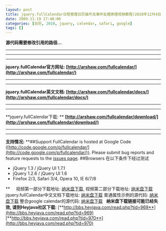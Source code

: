 ```yaml
---
layout: post
title: jquery.fullCalendar日程管理日历插件及事件处理原理视频教程(2010年12月4日更新链接)
date: 2009-11-19 17:40:00
categories: [日历, 2010, jquery, calendar, safari, google]
tags: []
---
```

**源代码需要修改引用的路径...**
****
****
****
**jquery.fullCalendar官方网址: [http://arshaw.com/fullcalendar/](http://arshaw.com/fullcalendar/)**
****
****
**jquery.fullCalendar英文文档: [http://arshaw.com/fullcalendar/docs/](http://arshaw.com/fullcalendar/docs/)**
****
****
**jquery.fullCalendar下载: **
**[http://arshaw.com/fullcalendar/download/](http://arshaw.com/fullcalendar/download/)**
****
****
**支持情况:**
**##Support
FullCalendar is hosted at Google Code ([http://code.google.com/p/fullcalendar/](http://code.google.com/p/fullcalendar/)). Please submit bug reports and feature requests to the [issues page](http://code.google.com/p/fullcalendar/issues/). 
##Browsers
在以下条件下经过测试
- jQuery 1.3 / jQuery UI 1.7.1
- jQuery 1.2.6 / jQuery UI 1.6
- Firefox 2/3, Safari 3/4, Opera 10, IE 6/7/8


**
 
 
视频第一部分下载地址: [纳米盘下载 ](http://www.namipan.com/d/jquery.fullCalendar01.avi/e2551b9ca0bc5623ab80084487f0cec8358b5db26ecd3815)
视频第二部分下载地址: [纳米盘下载](http://www.namipan.com/d/jqueryhttp://www.namipan.com/d/jquery.fullCalendar02.avi/9f29110c9dfafb732346f03ffbcb1f0836f2e5adba37bd13)
jquery.fullCalendar中文文档下载地址: [纳米盘下载](http://www.namipan.com/d/jquery.full-calendar.doc/c05fb334219791803b39d0b7385d8df63589133200b00100)
普通属性示例的源代码: [纳米盘下载](http://www.namipan.com/d/jquery.fullcalendar.default.html/eeda5e9f417750383077d6ce210ac1db81f3eb8546120000)
整合google calendar的源代码: [纳米盘下载](http://www.namipan.com/d/jquery.fullcalendar.google_calendar.html/d0a8d8f43ef769bd1e696078d44079a76cf528663e080000)
 
**纳米盘下载链接可能已经失效, 请到Heyjava社区下载:**
[**http://bbs.heyjava.com/read.php?tid=969**](http://bbs.heyjava.com/read.php?tid=969)
[**http://bbs.heyjava.com/read.php?tid=970**](http://bbs.heyjava.com/read.php?tid=970)
